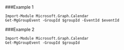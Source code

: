 ###Example 1
```
Import-Module Microsoft.Graph.Calendar
Get-MgGroupEvent -GroupId $groupId -EventId $eventId
```
###Example 2
```
Import-Module Microsoft.Graph.Calendar
Get-MgGroupEvent -GroupId $groupId
```
